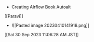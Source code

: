 * Creating Airflow Book Autoalt

[[Paravi]]
* ![[Pasted image 20230410141918.png]]

[[Sat 30 Sep 2023 11:06:28 AM JST]]
